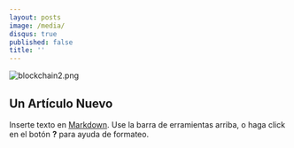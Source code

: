 ```yaml
---
layout: posts
image: /media/
disqus: true
published: false
title: ''
---
```

![blockchain2.png]({{site.baseurl}}/media/blockchain2.png)
## Un Artículo Nuevo

Inserte texto en [Markdown](http://daringfireball.net/projects/markdown/). Use la barra de erramientas arriba, o haga click en el botón **?** para ayuda de formateo.
